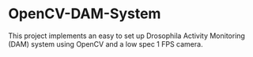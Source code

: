 # OpenCV-DAM-System
This project implements an easy to set up Drosophila Activity Monitoring (DAM) system using OpenCV and a low spec 1 FPS camera.
